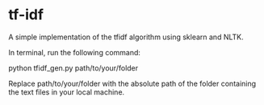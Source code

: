 # tf-idf
A simple implementation of the tfidf algorithm using sklearn and NLTK.

In terminal, run the following command:

python tfidf_gen.py path/to/your/folder

Replace path/to/your/folder with the absolute path of the folder containing the text files in your local machine.
